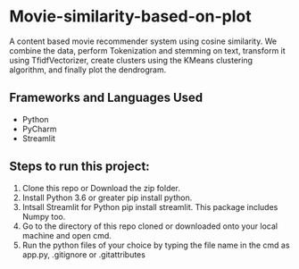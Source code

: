 # Movie-similarity-based-on-plot
A content based movie recommender system using cosine similarity. We combine the data, perform Tokenization and stemming on text, transform it using TfidfVectorizer, create clusters using the KMeans clustering algorithm, and finally plot the dendrogram.

## Frameworks and Languages Used
<ul>
<li>Python</li>
<li>PyCharm</li>
<li>Streamlit</li>
</ul>

## Steps to run this project:
<ol>
<li>Clone this repo or Download the zip folder.</li>
<li>Install Python 3.6 or greater pip install python.</li>
<li>Intsall Streamlit for Python pip install streamlit. This package includes Numpy too.</li>
<li>Go to the directory of this repo cloned or downloaded onto your local machine and open cmd.</li>
<li>Run the python files of your choice by typing the file name in the cmd as app.py, .gitignore or .gitattributes</li>
</ol>
